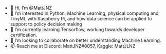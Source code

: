 - 👋 Hi, I’m @MattJNZ
- 👀 I’m interested in Python, Machine Learning, physical computing and TinyML with Raspberry Pi, and how data science can be applied to support to policy decision making
- 🌱 I’m currently learning Tensorflow, working towards developer certification.
- 💞️ I’m looking to collaborate on better understanding Machine Learning.
- 📫 Reach me at Discord: MattJNZ#0057, Kaggle: MattJLNZ

<!---
MattJNZ/MattJNZ is a ✨ special ✨ repository because its `README.md` (this file) appears on your GitHub profile.
You can click the Preview link to take a look at your changes.
--->
